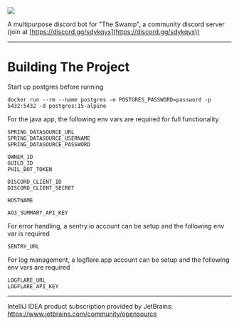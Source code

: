 ![](https://img.shields.io/discord/740999022340341791)

A multipurpose discord bot for "The Swamp", a community discord server (join at [https://discord.gg/sdykqyx](https://discord.gg/sdykqyx))

---

# Building The Project

Start up postgres before running

```
docker run --rm --name postgres -e POSTGRES_PASSWORD=password -p 5432:5432 -d postgres:15-alpine
```

For the java app, the following env vars are required for full functionality
```
SPRING_DATASOURCE_URL
SPRING_DATASOURCE_USERNAME
SPRING_DATASOURCE_PASSWORD

OWNER_ID
GUILD_ID
PHIL_BOT_TOKEN

DISCORD_CLIENT_ID
DISCORD_CLIENT_SECRET

HOSTNAME

AO3_SUMMARY_API_KEY
```

For error handling, a sentry.io account can be setup and the following env var is required
```
SENTRY_URL
```

For log management, a logflare.app account can be setup and the following env vars are required
```
LOGFLARE_URL
LOGFLARE_API_KEY
```

---

IntelliJ IDEA product subscription provided by JetBrains: https://www.jetbrains.com/community/opensource
